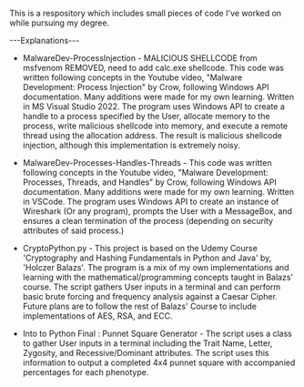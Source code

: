 This is a respository which includes small pieces of code I've worked on while pursuing my degree.

---Explanations---

* MalwareDev-ProcessInjection - MALICIOUS SHELLCODE from msfvenom REMOVED, need to add calc.exe shellcode. This code was written following concepts in the Youtube video, "Malware Development: Process Injection" by Crow, following Windows API documentation. Many additions were made for my own learning. Written in MS Visual Studio 2022. The program uses Windows API to create a handle to a process specified by the User, allocate memory to the process, write malicious shellcode into memory, and execute a remote thread using the allocation address. The result is malicious shellcode injection, although this implementation is extremely noisy.

* MalwareDev-Processes-Handles-Threads - This code was written following concepts in the Youtube video, "Malware Development: Processes, Threads, and Handles" by Crow, following Windows API documentation. Many additions were made for my own learning. Written in VSCode. The program uses Windows API to create an instance of Wireshark (Or any program), prompts the User with a MessageBox, and ensures a clean termination of the process (depending on security attributes of said process.) 

* CryptoPython.py - This project is based on the Udemy Course 'Cryptography and Hashing Fundamentals in Python and Java' by, 'Holczer Balazs'. The program is a mix of my own implementations and learning with the mathematical/programming concepts taught in Balazs' course. The script gathers User inputs in a terminal and can perform basic brute forcing and frequency analysis against a Caesar Cipher. Future plans are to follow the rest of Balazs' Course to include implementations of AES, RSA, and ECC.

* Into to Python Final : Punnet Square Generator - The script uses a class to gather User inputs in a terminal including the Trait Name, Letter, Zygosity, and Recessive/Dominant attributes. The script uses this information to output a completed 4x4 punnet square with accompanied percentages for each phenotype.



